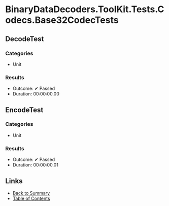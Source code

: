 # BinaryDataDecoders.ToolKit.Tests.Codecs.Base32CodecTests

## DecodeTest

### Categories

* Unit

### Results

* Outcome: ✔ Passed
* Duration: 00:00:00.00

## EncodeTest

### Categories

* Unit

### Results

* Outcome: ✔ Passed
* Duration: 00:00:00.01

## Links

* [Back to Summary](../Summary.md)
* [Table of Contents](../../TOC.md)
